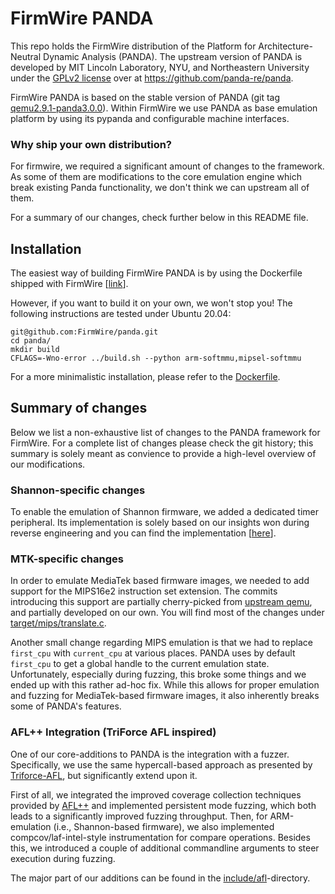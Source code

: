 # FirmWire PANDA

This repo holds the FirmWire distribution of the Platform for Architecture-Neutral Dynamic Analysis (PANDA). The upstream version of PANDA is developed by MIT Lincoln Laboratory, NYU, and Northeastern University under the [GPLv2 license](LICENSE) over at https://github.com/panda-re/panda.

FirmWire PANDA is based on the stable version of PANDA (git tag [qemu2.9.1-panda3.0.0](https://github.com/panda-re/panda/tree/qemu2.9.1-panda3.0.0)). Within FirmWire we use PANDA as base emulation platform by using its pypanda and configurable machine interfaces. 

### Why ship your own distribution?

For firmwire, we required a significant amount of changes to the framework. As some of them are modifications to the core emulation engine which break existing Panda functionality, we don't think we can upstream all of them. 

For a summary of our changes, check further below in this README file.

## Installation

The easiest way of building FirmWire PANDA is by using the Dockerfile shipped with FirmWire [[link](https://github.com/FirmWire/FirmWire/blob/main/Dockerfile)].

However, if you want to build it on your own, we won't stop you!
The following instructions are tested under Ubuntu 20.04:

```
git@github.com:FirmWire/panda.git
cd panda/
mkdir build
CFLAGS=-Wno-error ../build.sh --python arm-softmmu,mipsel-softmmu
```

For a more minimalistic installation, please refer to the [Dockerfile](https://github.com/FirmWire/FirmWire/blob/main/Dockerfile).


## Summary of changes

Below we list a non-exhaustive list of changes to the PANDA framework for FirmWire. For a complete list of changes please check the git history; this summary is solely meant as convience to provide a high-level overview of our modifications.

### Shannon-specific changes

To enable the emulation of Shannon firmware, we added a dedicated timer peripheral.
Its implementation is solely based on our insights won during reverse engineering and you can find the implementation [[here](https://github.com/FirmWire/panda/blob/main/hw/timer/shannon_timer.c)].


### MTK-specific changes

In order to emulate MediaTek based firmware images, we needed to add support for the MIPS16e2 instruction set extension. The commits introducing this support are partially  cherry-picked from [upstream qemu](https://github.com/qemu/qemu), and partially developed on our own. You will find most of the changes under [target/mips/translate.c](target/mips/translate.c).

Another small change regarding MIPS emulation is that we had to replace `first_cpu` with `current_cpu` at various places. PANDA uses by default `first_cpu` to get a global handle to the current emulation state. Unfortunately, especially during fuzzing, this broke some things and we ended up with this rather ad-hoc fix. While this allows for proper emulation and fuzzing for MediaTek-based firmware images, it also inherently breaks some of PANDA's features.

### AFL++ Integration (TriForce AFL inspired)

One of our core-additions to PANDA is the integration with a fuzzer. Specifically, we use the same hypercall-based approach as presented by [Triforce-AFL](https://github.com/nccgroup/TriforceAFL), but significantly extend upon it.

First of all, we integrated the improved coverage collection techniques provided by [AFL++](https://github.com/AFLplusplus/AFLplusplus) and implemented persistent mode fuzzing, which both leads to a significantly improved fuzzing throughput. Then, for ARM-emulation (i.e., Shannon-based firmware), we also implemented compcov/laf-intel-style instrumentation for compare operations. Besides this, we introduced a couple of additional commandline arguments to steer execution during fuzzing.

The major part of our additions can be found in the [include/afl](include-afl)-directory.